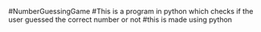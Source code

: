 #NumberGuessingGame
#This is a program in python which checks if the user guessed the correct number or not
#this is made using python
